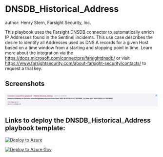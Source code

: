 # DNSDB_Historical_Address
author: Henry Stern, Farsight Security, Inc.

This playbook uses the Farsight DNSDB connector to automatically enrich IP Addresses found in the Sentinel incidents. This use case describes the desire to identify all Addresses used as DNS A records for a given Host based on a time window from a starting and stopping point in time. 
Learn more about the integration via the https://docs.microsoft.com/connectors/farsightdnsdb/ or visit https://www.farsightsecurity.com/about-farsight-security/contacts/ to request a trial key.

## Screenshots

![Incident Comments](./Graphics/historical_address.png)


## Links to deploy the DNSDB_Historical_Address playbook template:

[![Deploy to Azure](https://aka.ms/deploytoazurebutton)](https://portal.azure.com/#create/Microsoft.Template/uri/https%3A%2F%2Fraw.githubusercontent.com%2FAzure%2FAzure-Sentinel%2Fmaster%2FSolutions%2FFarsight%20DNSDB%2FPlaybooks%2FDNSDB_Historical_Address%2Fazuredeploy.json)

[![Deploy to Azure Gov](https://aka.ms/deploytoazuregovbutton)](https://portal.azure.us/#create/Microsoft.Template/uri/https%3A%2F%2Fraw.githubusercontent.com%2FAzure%2FAzure-Sentinel%2Fmaster%2FSolutions%2FFarsight%20DNSDB%2FPlaybooks%2FDNSDB_Historical_Address%2Fazuredeploy.json)

